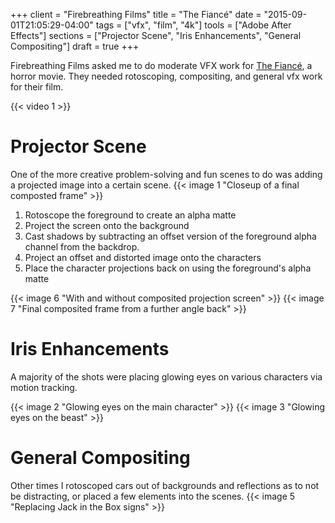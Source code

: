 +++
client = "Firebreathing Films"
title = "The Fiancé"
date = "2015-09-01T21:05:29-04:00"
tags = ["vfx", "film", "4k"]
tools = ["Adobe After Effects"]
sections = ["Projector Scene", "Iris Enhancements", "General Compositing"]
draft = true
+++

Firebreathing Films asked me to do moderate VFX work for [The Fiancé](http://www.imdb.com/title/tt4159698/), a horror movie. They needed rotoscoping, compositing, and general vfx work for their film.<!--more-->

{{< video 1 >}}

# Projector Scene
One of the more creative problem-solving and fun scenes to do was adding a projected image into a certain scene.
{{< image 1 "Closeup of a final composted frame" >}}

1. Rotoscope the foreground to create an alpha matte
2. Project the screen onto the background
3. Cast shadows by subtracting an offset version of the foreground alpha channel from the backdrop.
4. Project an offset and distorted image onto the characters
5. Place the character projections back on using the foreground's alpha matte

{{< image 6 "With and without composited projection screen" >}}
{{< image 7 "Final composited frame from a further angle back" >}}


# Iris Enhancements
A majority of the shots were placing glowing eyes on various characters via motion tracking.

{{< image 2 "Glowing eyes on the main character" >}}
{{< image 3 "Glowing eyes on the beast" >}}

# General Compositing
Other times I rotoscoped cars out of backgrounds and reflections as to not be distracting, or placed a few elements into the scenes.
{{< image 5 "Replacing Jack in the Box signs" >}}
